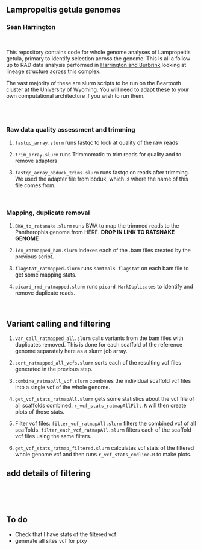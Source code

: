 ## Lampropeltis getula genomes

### Sean Harrington


<br>

This repository contains code for whole genome analyses of Lampropeltis getula, primary to identify selection across the genome. This is all a follow up to RAD data analysis performed in [Harrington and Burbrink](https://onlinelibrary.wiley.com/doi/full/10.1111/jbi.14536) looking at lineage structure across this complex.

The vast majority of these are slurm scripts to be run on the Beartooth cluster at the University of Wyoming. You will need to adapt these to your own computational architecture if you wish to run them.


<br>
<br>

### Raw data quality assessment and trimming

1. `fastqc_array.slurm` runs fastqc to look at quality of the raw reads

2. `trim_array.slurm` runs Trimmomatic to trim reads for quality and to remove adapters

3. `fastqc_array_bbduck_trims.slurm` runs fastqc on reads after trimming. We used the adapter file from bbduk, which is where the name of this file comes from.


<br>

### Mapping, duplicate removal

1. `BWA_to_ratsnake.slurm` runs BWA to map the trimmed reads to the Pantherophis genome from HERE.  **DROP IN LINK TO RATSNAKE GENOME**

2. `idx_ratmapped_bam.slurm` indexes each of the .bam files created by the previous script.

3. `flagstat_ratmapped.slurm` runs `samtools flagstat` on each bam file to get some mapping stats.


4. `picard_rmd_ratmapped.slurm` runs `picard MarkDuplicates` to identify and remove duplicate reads.


<br>

## Variant calling and filtering

1. `var_call_ratmapped_all.slurm` calls variants from the bam files with duplicates removed. This is done for each scaffold of the reference genome separately here as a slurm job array.

2. `sort_ratmapped_all_vcfs.slurm` sorts each of the resulting vcf files generated in the previous step.

3. `combine_ratmapAll_vcf.slurm` combines the individual scaffold vcf files into a single vcf of the whole genome. 

4. `get_vcf_stats_ratmapAll.slurm` gets some statistics about the vcf file of all scaffolds combined. `r_vcf_stats_ratmapAllFilt.R` will then create plots of those stats.

5. Filter vcf files: `filter_vcf_ratmapAll.slurm` filters the combined vcf of all scaffolds. `filter_each_vcf_ratmapAll.slurm` filters each of the scaffold vcf files using the same filters.

6. `get_vcf_stats_ratmap_filtered.slurm` calculates vcf stats of the filtered whole genome vcf and then runs `r_vcf_stats_cmdline.R` to make plots.


## add details of filtering


<br>
<br>
<br>




## To do
- Check that I have stats of the filtered vcf
- generate all sites vcf for pixy







